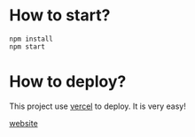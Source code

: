 # How to start?
```
npm install
npm start
```

# How to deploy?

This project use [vercel](https://vercel.com/) to deploy. It is very easy!

[website](https://arnft-seven.vercel.app/)